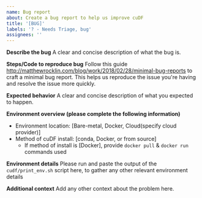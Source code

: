 ```yaml
---
name: Bug report
about: Create a bug report to help us improve cuDF
title: '[BUG]'
labels: '? - Needs Triage, bug'
assignees: ''
---
```


**Describe the bug**
A clear and concise description of what the bug is.

**Steps/Code to reproduce bug**
Follow this guide http://matthewrocklin.com/blog/work/2018/02/28/minimal-bug-reports to craft a minimal bug report. This helps us reproduce the issue you're having and resolve the issue more quickly.

**Expected behavior**
A clear and concise description of what you expected to happen.

**Environment overview (please complete the following information)**

- Environment location: \[Bare-metal, Docker, Cloud(specify cloud provider)\]
- Method of cuDF install: \[conda, Docker, or from source\]
  - If method of install is \[Docker\], provide `docker pull` & `docker run` commands used

**Environment details**
Please run and paste the output of the `cudf/print_env.sh` script here, to gather any other relevant environment details

**Additional context**
Add any other context about the problem here.
